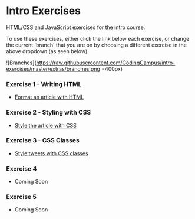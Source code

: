Intro Exercises
===============

HTML/CSS and JavaScript exercises for the intro course.

To use these exercises, either click the link below each exercise, or change the current 'branch' that you are on by choosing a different exercise in the above dropdown (as seen below).

![Branches](https://raw.githubusercontent.com/CodingCampus/intro-exercises/master/extras/branches.png =400px)

### Exercise 1 - Writing HTML ###

- [Format an article with HTML](https://github.com/CodingCampus/intro-exercises/tree/exercise1)

### Exercise 2 - Styling with CSS ###

- [Style the article with CSS](https://github.com/CodingCampus/intro-exercises/tree/exercise2)

### Exercise 3 - CSS Classes ###

- [Style tweets with CSS classes](https://github.com/CodingCampus/intro-exercises/tree/exercise3)

### Exercise 4 ###

- Coming Soon

### Exercise 5 ###

- Coming Soon
